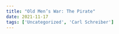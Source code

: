 ```yaml
---
title: "Old Men’s War: The Pirate"
date: 2021-11-17
tags: ['Uncategorized', 'Carl Schreiber']
---
```



